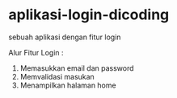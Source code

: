 # aplikasi-login-dicoding
sebuah aplikasi dengan fitur login

Alur Fitur Login :
1. Memasukkan email dan password
2. Memvalidasi masukan
3. Menampilkan halaman home
